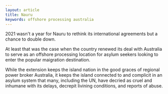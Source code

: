 ```yaml
---
layout: article
title: Nauru
keywords: offshore processing australia
---
```


2021 wasn't a year for Nauru to rethink its international agreements but a chance to double down.

At least that was the case when the country renewed its deal with Australia to serve as an offshore processing location for asylum seekers looking to enter the popular maigration destination.

While the extension keeps the island nation in the good graces of regional power broker Australia, it keeps the island connected to and complicit in an asylum system that many, including the UN, have decried as cruel and inhumane with its delays, decrepit livining conditions, and reports of abuse.
